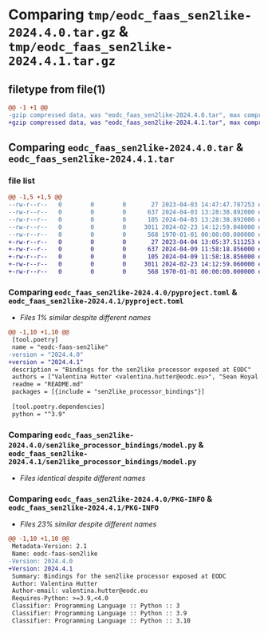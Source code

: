 # Comparing `tmp/eodc_faas_sen2like-2024.4.0.tar.gz` & `tmp/eodc_faas_sen2like-2024.4.1.tar.gz`

## filetype from file(1)

```diff
@@ -1 +1 @@
-gzip compressed data, was "eodc_faas_sen2like-2024.4.0.tar", max compression
+gzip compressed data, was "eodc_faas_sen2like-2024.4.1.tar", max compression
```

## Comparing `eodc_faas_sen2like-2024.4.0.tar` & `eodc_faas_sen2like-2024.4.1.tar`

### file list

```diff
@@ -1,5 +1,5 @@
--rw-r--r--   0        0        0       27 2023-04-03 14:47:47.787253 eodc_faas_sen2like-2024.4.0/README.md
--rw-r--r--   0        0        0      637 2024-04-03 13:28:38.892000 eodc_faas_sen2like-2024.4.0/pyproject.toml
--rw-r--r--   0        0        0      105 2024-04-03 13:28:38.892000 eodc_faas_sen2like-2024.4.0/sen2like_processor_bindings/__init__.py
--rw-r--r--   0        0        0     3011 2024-02-23 14:12:59.048000 eodc_faas_sen2like-2024.4.0/sen2like_processor_bindings/model.py
--rw-r--r--   0        0        0      568 1970-01-01 00:00:00.000000 eodc_faas_sen2like-2024.4.0/PKG-INFO
+-rw-r--r--   0        0        0       27 2023-04-04 13:05:37.511253 eodc_faas_sen2like-2024.4.1/README.md
+-rw-r--r--   0        0        0      637 2024-04-09 11:58:18.856000 eodc_faas_sen2like-2024.4.1/pyproject.toml
+-rw-r--r--   0        0        0      105 2024-04-09 11:58:18.856000 eodc_faas_sen2like-2024.4.1/sen2like_processor_bindings/__init__.py
+-rw-r--r--   0        0        0     3011 2024-02-23 14:12:59.060000 eodc_faas_sen2like-2024.4.1/sen2like_processor_bindings/model.py
+-rw-r--r--   0        0        0      568 1970-01-01 00:00:00.000000 eodc_faas_sen2like-2024.4.1/PKG-INFO
```

### Comparing `eodc_faas_sen2like-2024.4.0/pyproject.toml` & `eodc_faas_sen2like-2024.4.1/pyproject.toml`

 * *Files 1% similar despite different names*

```diff
@@ -1,10 +1,10 @@
 [tool.poetry]
 name = "eodc-faas-sen2like"
-version = "2024.4.0"
+version = "2024.4.1"
 description = "Bindings for the sen2like processor exposed at EODC"
 authors = ["Valentina Hutter <valentina.hutter@eodc.eu>", "Sean Hoyal <sean.hoyal@eodc.eu>", "Lukas Weidenholzer <lukas.weidenholzer@eodc.eu>"]
 readme = "README.md"
 packages = [{include = "sen2like_processor_bindings"}]
 
 [tool.poetry.dependencies]
 python = "^3.9"
```

### Comparing `eodc_faas_sen2like-2024.4.0/sen2like_processor_bindings/model.py` & `eodc_faas_sen2like-2024.4.1/sen2like_processor_bindings/model.py`

 * *Files identical despite different names*

### Comparing `eodc_faas_sen2like-2024.4.0/PKG-INFO` & `eodc_faas_sen2like-2024.4.1/PKG-INFO`

 * *Files 23% similar despite different names*

```diff
@@ -1,10 +1,10 @@
 Metadata-Version: 2.1
 Name: eodc-faas-sen2like
-Version: 2024.4.0
+Version: 2024.4.1
 Summary: Bindings for the sen2like processor exposed at EODC
 Author: Valentina Hutter
 Author-email: valentina.hutter@eodc.eu
 Requires-Python: >=3.9,<4.0
 Classifier: Programming Language :: Python :: 3
 Classifier: Programming Language :: Python :: 3.9
 Classifier: Programming Language :: Python :: 3.10
```


